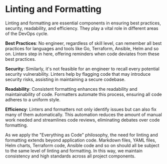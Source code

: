 # Linting and Formatting

Linting and formatting are essential components in ensuring best practices, security, readability, and efficiency.
They play a vital role in different areas of the DevOps cycle.

**Best Practices**: No engineer, regardless of skill level, can remember all best practices for languages and tools like
Go, Terraform, Ansible, Helm and so on.
Linters step in here, offering reminders when code deviates from these best practices.

**Security**: Similarly, it's not feasible for an engineer to recall every potential security vulnerability.
Linters help by flagging code that may introduce security risks, assisting in maintaining a secure codebase.

**Readability**: Consistent formatting enhances the readability and maintainability of code.
Formatters automate this process, ensuring all code adheres to a uniform style.

**Efficiency**: Linters and formatters not only identify issues but can also fix many of them automatically. This
automation reduces the amount of manual work needed and streamlines code reviews, eliminating debates over code formatting.

As we apply the "Everything as Code" philosophy, the need for linting and formatting extends beyond application code.
Markdown files, YAML files, Helm charts, Terraform code, Ansible code and so on should all be subject to the same level of
linting and formatting. In this way, we maintain consistency and high standards across all project components.
